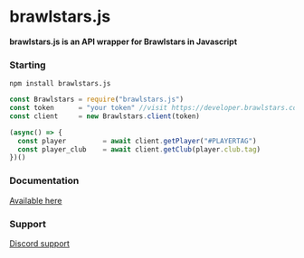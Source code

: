 # brawlstars.js

**brawlstars.js is an API wrapper for Brawlstars in Javascript**

### Starting

`npm install brawlstars.js`

```Javascript
const Brawlstars = require("brawlstars.js")
const token      = "your token" //visit https://developer.brawlstars.com/ to get a token
const client     = new Brawlstars.client(token)

(async() => {
  const player         = await client.getPlayer("#PLAYERTAG")
  const player_club    = await client.getClub(player.club.tag)
})()
```

### Documentation

[Available here](https://brawlstarsjs.docs.apiary.io/)

### Support

[Discord support](https://discord.gg/kA5DzqY)
